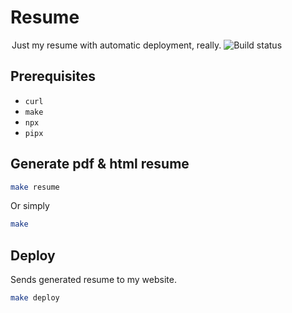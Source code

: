 # Resume

<legend>
Just my resume with automatic deployment, really.
<img src="https://github.com/KINFOO/resume/actions/workflows/test.yml/badge.svg" alt="Build status"/>
</legend>

## Prerequisites

- `curl`
- `make`
- `npx`
- `pipx`

## Generate pdf & html resume

```bash
make resume
```

Or simply

```bash
make
```

<!-- ## Generate changelog

```bash
make changelog
``` -->

## Deploy

Sends generated resume to my website.

```bash
make deploy
```
